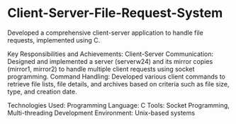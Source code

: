 # Client-Server-File-Request-System
Developed a comprehensive client-server application to handle file requests, implemented using C. 

Key Responsibilities and Achievements:
Client-Server Communication: Designed and implemented a server (serverw24) and its mirror copies (mirror1, mirror2) to handle multiple client requests using socket programming.
Command Handling: Developed various client commands to retrieve file lists, file details, and archives based on criteria such as file size, type, and creation date.

Technologies Used:
Programming Language: C
Tools: Socket Programming, Multi-threading
Development Environment: Unix-based systems
